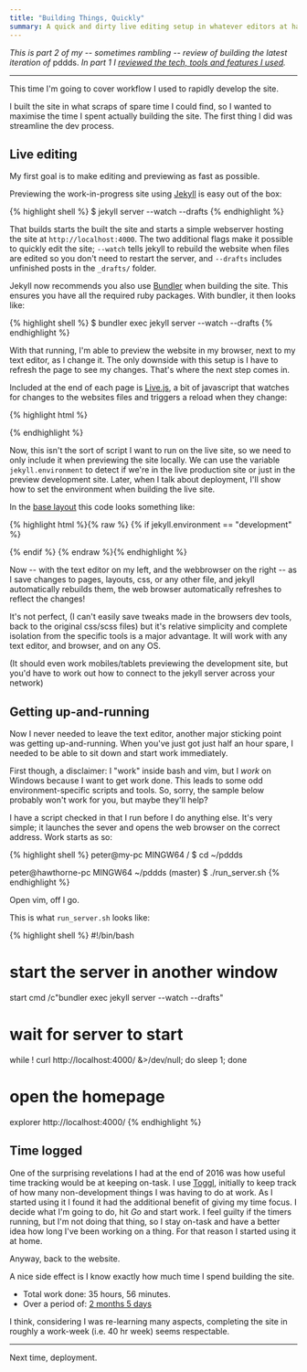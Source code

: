 ```yaml
---
title: "Building Things, Quickly"
summary: A quick and dirty live editing setup in whatever editors at hand
---
```


_This is part 2 of my -- sometimes rambling -- review of building the latest
iteration of_ pddds. _In part 1 I [reviewed the tech,
tools and features I used](/blog/2016/12/Shiny)._

---

This time I'm going to cover workflow I used to rapidly develop the site.

I built the site in what scraps of spare time I could find, so I wanted to
maximise the time I spent actually building the site. The first thing I did was
streamline the dev process.

## Live editing

My first goal is to make editing and previewing as fast as possible.

Previewing the work-in-progress site using [Jekyll][] is easy out of the box:

{% highlight shell %}
$ jekyll server --watch --drafts
{% endhighlight %}

That builds starts the built the site and starts a simple webserver hosting the
site at `http://localhost:4000`. The two additional flags make it possible to
quickly edit the site; `--watch` tells jekyll to rebuild the website when files
are edited so you don't need to restart the server, and `--drafts` includes
unfinished posts in the `_drafts/` folder.

Jekyll now recommends you also use [Bundler][] when building the site. This
ensures you have all the required ruby packages. With bundler, it then looks
like:

{% highlight shell %}
$ bundler exec jekyll server --watch --drafts
{% endhighlight %}

With that running, I'm able to preview the website in my browser, next to my
text editor, as I change it. The only downside with this setup is I have to
refresh the page to see my changes. That's where the next step comes in.

Included at the end of each page is [Live.js][], a bit of javascript that
watches for changes to the websites files and triggers a reload when they
change:

{% highlight html %}
<script type="text/javascript" src="http://livejs.com/live.js"></script>
{% endhighlight %}

Now, this isn't the sort of script I want to run on the live site, so we need to
only include it when previewing the site locally. We can use the variable
`jekyll.environment` to detect if we're in the live production site or just in
the preview development site. Later, when I talk about deployment, I'll show how
to set the environment when building the live site.

In the
[base layout](https://github.com/m0tive/pddds.com/blob/2.1/_layouts/base.html)
this code looks something like:

{% highlight html %}{% raw %}
{% if jekyll.environment == "development" %}
<script type="text/javascript" src="http://livejs.com/live.js"></script>
{% endif %}
{% endraw %}{% endhighlight %}

Now -- with the text editor on my left, and the webbrowser on the right -- as I
save changes to pages, layouts, css, or any other file, and jekyll automatically
rebuilds them, the web browser automatically refreshes to reflect the changes!

It's not perfect, (I can't easily save tweaks made in the browsers dev tools,
back to the original css/scss files) but it's relative simplicity and complete
isolation from the specific tools is a major advantage. It will work with any
text editor, and browser, and on any OS.

(It should even work mobiles/tablets previewing the development site, but you'd
have to work out how to connect to the jekyll server across your network)

## Getting up-and-running

Now I never needed to leave the text editor, another major sticking point was
getting up-and-running. When you've just got just half an hour spare, I needed
to be able to sit down and start work immediately.

First though, a disclaimer: I "work" inside bash and vim, but I _work_ on Windows
because I want to get work done. This leads to some odd environment-specific
scripts and tools. So, sorry, the sample below probably won't work for you,
but maybe they'll help?

I have a script checked in that I run before I do anything else. It's very
simple; it launches the sever and opens the web browser on the correct address.
Work starts as so:

{% highlight shell %}
peter@my-pc MINGW64 /
$ cd ~/pddds

peter@hawthorne-pc MINGW64 ~/pddds (master)
$ ./run_server.sh
{% endhighlight %}

Open vim, off I go.

This is what `run_server.sh` looks like:

<!---------------------------------------------------------------->
{% highlight shell %}
#!/bin/bash

# start the server in another window
start cmd /c"bundler exec jekyll server --watch --drafts"

# wait for server to start
while ! curl http://localhost:4000/ &>/dev/null; do sleep 1; done

# open the homepage
explorer http://localhost:4000/
{% endhighlight %}
<!---------------------------------------------------------------->

## Time logged

One of the surprising revelations I had at the end of 2016 was how useful time
tracking would be at keeping on-task. I use [Toggl][], initially to keep track
of how many non-development things I was having to do at work. As I started
using it I found it had the additional benefit of giving my time focus. I decide
what I'm going to do, hit _Go_ and start work. I feel guilty if the timers
running, but I'm not doing that thing, so I stay on-task and have a better idea
how long I've been working on a thing. For that reason I started using it at
home.

Anyway, back to the website.

A nice side effect is I know exactly how much time I spend building the site.

* Total work done: 35 hours, 56 minutes.
* Over a period of: [2 months 5 days](https://www.wolframalpha.com/input/?i=time+between+17%2F10%2F2016+and+22%2F12%2F2016)

I think, considering I was re-learning many aspects, completing the site in
roughly a work-week (i.e. 40 hr week) seems respectable.

---

Next time, deployment.

[Jekyll]: https://jekyllrb.com
[Bundler]: https://bundler.io
[Live.js]: http://livejs.com
[Toggl]: https://toggl.com

<!-- vim:tw=80
-->
